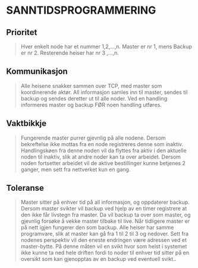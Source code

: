 # SANNTIDSPROGRAMMERING

## Prioritet

>Hver enkelt node har et nummer 1,2,...,n. Master er nr 1, mens Backup er nr 2. Resterende heiser har nr 3 ,...,n.

## Kommunikasjon
>Alle heisene snakker sammen over TCP, med master som koordinerende aktør. All informasjon samles inn til master, sendes til backup og sendes deretter ut til alle noder. Ved en handling informeres master og backup FØR noen handling utføres.

## Vaktbikkje
> Fungerende master purrer gjevnlig på alle nodene. Dersom bekreftelse ikke mottas fra en node registreres denne som inaktiv. Handlingskøen fra denne noden vil da flyttes fra aktiv i den aktuelle noden til inaktiv, slik at andre noder kan ta over arbeidet. Dersom noden fortsetter arbeidet vil de aktive bestillinger kunne betjenes 2 ganger, men sett fra nettverket kun en gang.

## Toleranse
> Master sitter på enhver tid på all informasjon, og oppdaterer backup. Dersom master svikter vil backup ved hjelp av en timer registrere at den ikke får livstegn fra master. Da vil backup ta over som master, og gjevnlig forsøke å vekke master tilbake til live. Når tidligere master er på nett igjen fungerer den som backup. Alle heiser har samme programvare, slik at master kan gå fra 1 til 2 til 3 og nedover.
Sett fra nodenes perspektiv vil den eneste endringen være adressen ved et master-bytte.
> På denne måten vil en svikt hvor som helst i systemet ikke kunne ta ned hele driften fordi to noder til enhver tid sitter på en oversikt som kan gjenopptas av en backup ved eventuell svikt.. 
